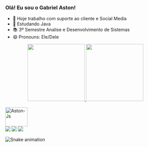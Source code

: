 ### Olá! Eu sou o Gabriel Aston! 
- 🔭 Hoje trabalho com suporte ao cliente e Social Media 
- 📖 Estudando Java
- 📚 3º Semestre Analise e Desenvolvimento de Sistemas 
- 😄 Pronouns: Ele/Dele

<div align="center">
  <a href="https://github.com/Gabriel-Aston">
  <img height="180em" src="https://github-readme-stats.vercel.app/api?username=Gabriel-Aston&show_icons=true&theme=prussian&include_all_commits=true&count_private=true"/>
  <img height="180em" src="https://github-readme-stats.vercel.app/api/top-langs/?username=rafaballerini&layout=compact&langs_count=7&theme=prussian"/>
</div>
  </div>
<div style="display: inline_block"><br>
 <img align="center" alt="Aston-Js" height="60" width="70" src="https://cdn.jsdelivr.net/gh/devicons/devicon/icons/java/java-plain-wordmark.svg">
 
    
  
</div>
 <a href="https://www.instagram.com/aston.gabriel/" target="_blank"><img src="https://img.shields.io/badge/-Instagram-%23E4405F?style=for-the-badge&logo=instagram&logoColor=white" target="_blank"></a>
  <a href = "mailto:gabriel.aston25@gmail.com"><img src="https://img.shields.io/badge/-Gmail-%23333?style=for-the-badge&logo=gmail&logoColor=white" target="_blank"></a>
  <a href="https://www.linkedin.com/in/gabriel-aston-b60850233" target="_blank"><img src="https://img.shields.io/badge/-LinkedIn-%230077B5?style=for-the-badge&logo=linkedin&logoColor=white" target="_blank"></a> 
 
   ![Snake animation](https://github.com/Gabriel-Aston/Gabriel-Aston/blob/output/github-contribution-grid-snake.svg)
 
</div>

  
